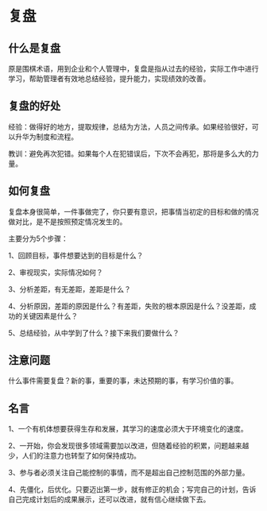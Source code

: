 # 复盘

## 什么是复盘

原是围棋术语，用到企业和个人管理中，复盘是指从过去的经验，实际工作中进行学习，帮助管理者有效地总结经验，提升能力，实现绩效的改善。

## 复盘的好处

 经验：做得好的地方，提取规律，总结为方法，人员之间传承。如果经验很好，可以升华为制度和流程。

 教训：避免再次犯错。如果每个人在犯错误后，下次不会再犯，那将是多么大的力量。

 ## 如何复盘

 复盘本身很简单，一件事做完了，你只要有意识，把事情当初定的目标和做的情况做对比，是不是按照预定情况发生的。

 主要分为5个步骤：

 1、回顾目标，事件想要达到的目标是什么？

 2、审视现实，实际情况如何？

 3、分析差距，有无差距，差距是什么？

 4、分析原因，差距的原因是什么？有差距，失败的根本原因是什么？没差距，成功的关键因素是什么？

 5、总结经验，从中学到了什么？接下来我们要做什么？

 ## 注意问题

 什么事件需要复盘？新的事，重要的事，未达预期的事，有学习价值的事。

 ## 名言

 1、一个有机体想要获得生存和发展，其学习的速度必须大于环境变化的速度。

 2、一开始，你会发现很多领域需要加以改进，但随着经验的积累，问题越来越少，人们的注意力也转型了如何保持成功。

 3、参与者必须关注自己能控制的事情，而不是超出自己控制范围的外部力量。

 4、先僵化，后优化。只要迈出第一步，就有修正的机会；写完自己的计划，告诉自己完成计划后的成果展示，还可以改进，就有信心继续做下去。
